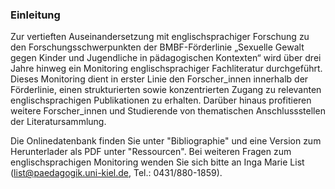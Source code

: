 ### Einleitung

Zur vertieften Auseinandersetzung mit englischsprachiger Forschung zu den Forschungsschwerpunkten der BMBF-Förderlinie „Sexuelle Gewalt gegen Kinder und Jugendliche in pädagogischen Kontexten“ wird über drei Jahre hinweg ein Monitoring englischsprachiger Fachliteratur durchgeführt. Dieses Monitoring dient in erster Linie den Forscher_innen innerhalb der Förderlinie, einen strukturierten sowie konzentrierten Zugang zu relevanten englischsprachigen Publikationen zu erhalten. Darüber hinaus profitieren weitere Forscher_innen und Studierende von thematischen Anschlussstellen der Literatursammlung.

Die Onlinedatenbank finden Sie unter "Bibliographie" und eine Version zum Herunterlader als PDF unter "Ressourcen". Bei weiteren Fragen zum englischsprachigen Monitoring wenden Sie sich bitte an Inga Marie List (list@paedagogik.uni-kiel.de, Tel.: 0431/880-1859).
